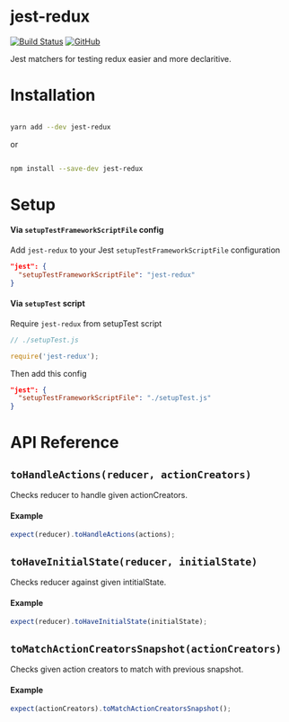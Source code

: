 # jest-redux

[![Build Status](https://travis-ci.com/doniyor2109/jest-redux.svg?branch=master)](https://travis-ci.com/doniyor2109/jest-redux)
[![GitHub](https://img.shields.io/github/license/mashape/apistatus.svg)](https://github.com/doniyor2109/jest-redux/blob/master/LICENSE)

Jest matchers for testing redux easier and more declaritive.

# Installation

```bash

yarn add --dev jest-redux

```

or

```bash

npm install --save-dev jest-redux

```

# Setup

#### Via `setupTestFrameworkScriptFile` config

Add `jest-redux` to your Jest `setupTestFrameworkScriptFile` configuration

```json
"jest": {
  "setupTestFrameworkScriptFile": "jest-redux"
}
```

#### Via `setupTest` script

Require `jest-redux` from setupTest script

```js
// ./setupTest.js

require('jest-redux');
```

Then add this config

```json
"jest": {
  "setupTestFrameworkScriptFile": "./setupTest.js"
}
```

# API Reference

## `toHandleActions(reducer, actionCreators)`

Checks reducer to handle given actionCreators.

#### Example

```js
expect(reducer).toHandleActions(actions);
```

## `toHaveInitialState(reducer, initialState)`

Checks reducer against given intitialState.

#### Example

```js
expect(reducer).toHaveInitialState(initialState);
```

## `toMatchActionCreatorsSnapshot(actionCreators)`

Checks given action creators to match with previous snapshot.

#### Example

```js
expect(actionCreators).toMatchActionCreatorsSnapshot();
```


